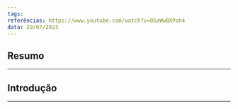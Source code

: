 ```yaml
---
tags: 
referências: https://www.youtube.com/watch?v=O5aWwBXPoh4
data: 29/07/2023
---
```

## Resumo

---
## Introdução
---
